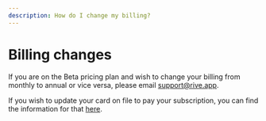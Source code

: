 ```yaml
---
description: How do I change my billing?
---
```


# Billing changes

If you are on the Beta pricing plan and wish to change your billing from monthly to annual or vice versa, please email support@rive.app.&#x20;

If you wish to update your card on file to pay your subscription, you can find the information for that [here](account-management/).&#x20;

